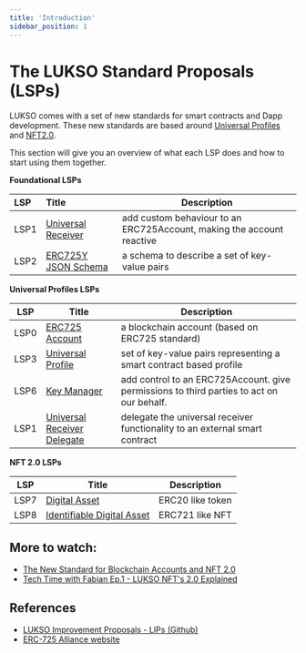 ```yaml
---
title: 'Introduction'
sidebar_position: 1
---
```


# The LUKSO Standard Proposals (LSPs)

LUKSO comes with a set of new standards for smart contracts and Dapp development. These new standards are based around [Universal Profiles](./universal-profile/introduction.md) and [NFT2.0](./nft-2.0/introduction.md).

This section will give you an overview of what each LSP does and how to start using them together.

**Foundational LSPs**

| LSP  | Title                                                                   | Description                                                           |
| :--- | :---------------------------------------------------------------------- | --------------------------------------------------------------------- |
| LSP1 | [Universal Receiver](./generic-standards/02-lsp1-universal-receiver.md) | add custom behaviour to an ERC725Account, making the account reactive |
| LSP2 | [ERC725Y JSON Schema ](./generic-standards/01-lsp2-json-schema.md)      | a schema to describe a set of key-value pairs                         |

**Universal Profiles LSPs**

| LSP  | Title                                                                              | Description                                                                              |
| ---- | ---------------------------------------------------------------------------------- | ---------------------------------------------------------------------------------------- |
| LSP0 | [ERC725 Account](universal-profile/01-LSP0-Foundation.md)                          | a blockchain account (based on ERC725 standard)                                          |
| LSP3 | [Universal Profile](universal-profile/02-LSP3-Universal-Profiles.md)               | set of key-value pairs representing a smart contract based profile                       |
| LSP6 | [Key Manager ](universal-profile/03-lsp6-key-manager.md)                           | add control to an ERC725Account. give permissions to third parties to act on our behalf. |
| LSP1 | [Universal Receiver Delegate](universal-profile/04-Universal-Receiver-Delegate.md) | delegate the universal receiver functionality to an external smart contract              |

**NFT 2.0 LSPs**

| LSP  | Title                                                                       | Description      |
| ---- | --------------------------------------------------------------------------- | ---------------- |
| LSP7 | [Digital Asset](nft-2.0/01-LSP7-Digital-Asset.md)                           | ERC20 like token |
| LSP8 | [Identifiable Digital Asset](nft-2.0/02-LSP8-Identifiable-Digital-Asset.md) | ERC721 like NFT  |

## More to watch:

- [The New Standard for Blockchain Accounts and NFT 2.0](https://www.youtube.com/watch?v=7u0WGAS1k_Q)
- [Tech Time with Fabian Ep.1 - LUKSO NFT's 2.0 Explained](https://www.youtube.com/watch?v=Nx5D9QWNIhI)

## References

- [LUKSO Improvement Proposals - LIPs (Github)](https://github.com/lukso-network/LIPs)
- [ERC-725 Alliance website](https://erc725alliance.org/)
